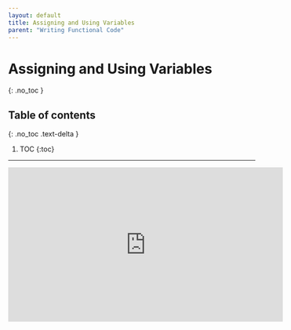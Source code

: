 ```yaml
---
layout: default
title: Assigning and Using Variables
parent: "Writing Functional Code"
---
```


# Assigning and Using Variables
{: .no_toc }

## Table of contents
{: .no_toc .text-delta }

1. TOC
{:toc}

---


<iframe width="560" height="315" src="https://www.youtube-nocookie.com/embed/OpK55Ksv1bc?si=ckH-dW9Sgi49tKTz" title="YouTube video player" frameborder="0" allow="accelerometer; autoplay; clipboard-write; encrypted-media; gyroscope; picture-in-picture; web-share" allowfullscreen></iframe>
